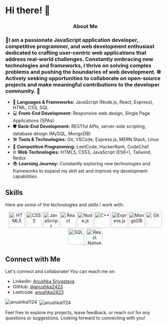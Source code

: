 <h1>Hi there! 👋 </h1>
<div align="center" >
<h3>About Me</h3> 
 </div>
<h3>🚀I am a passionate JavaScript application developer, competitive programmer, and web development enthusiast dedicated to crafting user-centric web applications that address real-world challenges. Constantly embracing new technologies and frameworks, I thrive on solving complex problems and pushing the boundaries of web development. 🌐 Actively seeking opportunities to collaborate on open-source projects and make meaningful contributions to the developer community. 🤝</h3>

- 🌟 **Languages & Frameworks:** JavaScript (Node.js, React, Express), HTML, CSS, SQL
- 💻 **Front-End Development:** Responsive web design, Single Page Applications (SPAs)
- 🛡️ **Back-End Development:** RESTful APIs, server-side scripting, database design (MySQL, MongoDB)
- 🛠️ **Tools & Technologies:** Git, VSCode, Express.js, MERN Stack, Linux
- 🏅 **Competitive Programming:** LeetCode, HackerRank, CodeChef
- 🌐 **Web Technologies:** HTML5, CSS3, JavaScript (ES6+), Tailwind, Redux
- 📚 **Learning Journey:** Constantly exploring new technologies and frameworks to expand my skill set and improve my development capabilities.

## Skills

Here are some of the technologies and skills I work with:
<p align="center">
  <img src="https://img.icons8.com/color/48/000000/html-5--v1.png" alt="HTML5" title="HTML5" height="50" />
  <img src="https://img.icons8.com/color/48/000000/css3.png" alt="CSS3" title="CSS3" height="50" />
  <img src="https://img.icons8.com/color/48/000000/javascript.png" alt="JavaScript" title="JavaScript" height="50" />
  <img src="https://img.icons8.com/color/48/000000/react-native.png" alt="React" title="React" height="50" />
  <img src="https://img.icons8.com/color/48/000000/nodejs.png" alt="Node.js" title="Node.js" height="50" />
  <img src="https://img.icons8.com/color/48/000000/c-plus-plus-logo.png" alt="C++" title="C++" height="50" />
  <img src="https://img.icons8.com/color/48/000000/express.png" alt="Express.js" title="Express.js" height="50" />
  <img src="https://img.icons8.com/color/48/000000/mongodb.png" alt="MongoDB" title="MongoDB" height="50" />
  <img src="https://img.icons8.com/ios-filled/50/000000/git.png" alt="Git" title="Git" height="50" />
  <img src="https://img.icons8.com/ios-filled/50/000000/sql.png" alt="SQL" title="SQL" height="50" />, 
  <img src="https://img.icons8.com/ios-filled/50/000000/react-native.png" alt="React Native" title="React Native" height="50" />
</p>

## Connect with Me

Let's connect and collaborate! You can reach me on:

- LinkedIn: [Anushka Srivastava](https://www.linkedin.com/in/anushka2423/)
- GitHub: [@anushka2423](https://github.com/anushka2423)
- Leetcode: [anushka2423](https://leetcode.com/u/anushka2423/)

<p><img align="left" src="https://github-readme-stats.vercel.app/api/top-langs?username=anushka2423&show_icons=true&locale=en&layout=compact" alt="anushka1124" /></p>
<p>&nbsp;<img align="center" src="https://github-readme-stats.vercel.app/api?username=anushka2423&show_icons=true&locale=en" alt="anushka1124" /></p>


Feel free to explore my projects, leave feedback, or reach out for any questions or suggestions. Looking forward to connecting with you!

